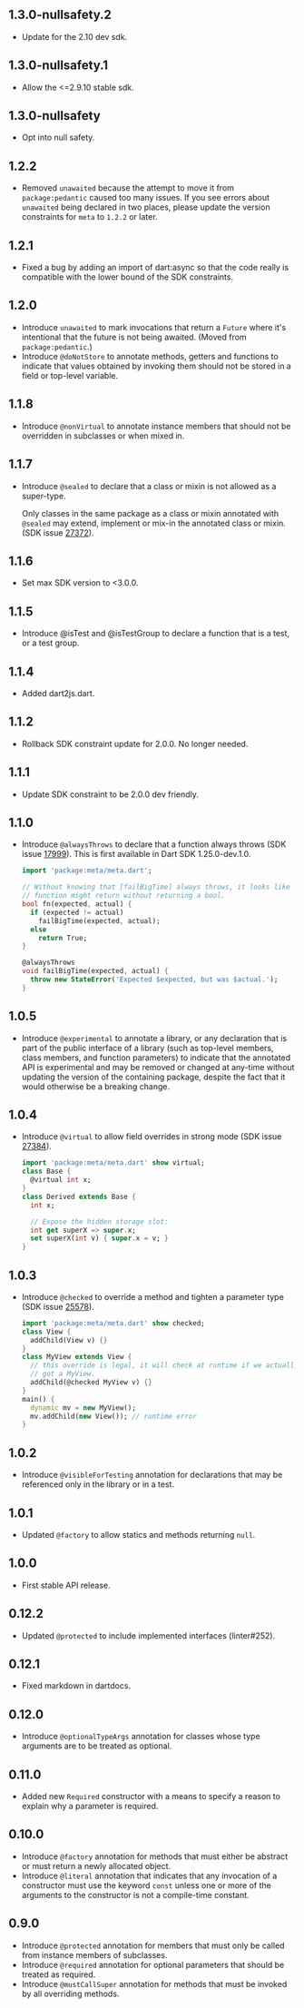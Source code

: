 ## 1.3.0-nullsafety.2

* Update for the 2.10 dev sdk.

## 1.3.0-nullsafety.1

* Allow the <=2.9.10 stable sdk.

## 1.3.0-nullsafety

* Opt into null safety.

## 1.2.2

* Removed `unawaited` because the attempt to move it from `package:pedantic`
  caused too many issues. If you see errors about `unawaited` being declared in
  two places, please update the version constraints for `meta` to `1.2.2` or
  later.

## 1.2.1

* Fixed a bug by adding an import of dart:async so that the code really is
  compatible with the lower bound of the SDK constraints.

## 1.2.0

* Introduce `unawaited` to mark invocations that return a `Future` where it's
  intentional that the future is not being awaited. (Moved from
  `package:pedantic`.)
* Introduce `@doNotStore` to annotate methods, getters and functions to
  indicate that values obtained by invoking them should not be stored in a
  field or top-level variable.

## 1.1.8

* Introduce `@nonVirtual` to annotate instance members that should not be
  overridden in subclasses or when mixed in.

## 1.1.7

* Introduce `@sealed` to declare that a class or mixin is not allowed as a
  super-type.

  Only classes in the same package as a class or mixin annotated with `@sealed`
  may extend, implement or mix-in the annotated class or mixin. (SDK issue
  [27372](https://github.com/dart-lang/sdk/issues/27372)).

## 1.1.6

* Set max SDK version to <3.0.0.

## 1.1.5

* Introduce @isTest and @isTestGroup to declare a function that is a
  test, or a test group.

## 1.1.4

* Added dart2js.dart.

## 1.1.2

* Rollback SDK constraint update for 2.0.0. No longer needed.

## 1.1.1

* Update SDK constraint to be 2.0.0 dev friendly.

## 1.1.0

* Introduce `@alwaysThrows` to declare that a function always throws
    (SDK issue [17999](https://github.com/dart-lang/sdk/issues/17999)). This
    is first available in Dart SDK 1.25.0-dev.1.0.

    ```dart
    import 'package:meta/meta.dart';

    // Without knowing that [failBigTime] always throws, it looks like this
    // function might return without returning a bool.
    bool fn(expected, actual) {
      if (expected != actual)
        failBigTime(expected, actual);
      else
        return True;
    }

    @alwaysThrows
    void failBigTime(expected, actual) {
      throw new StateError('Expected $expected, but was $actual.');
    }
    ```

## 1.0.5

* Introduce `@experimental` to annotate a library, or any declaration that is
  part of the public interface of a library (such as top-level members, class
  members, and function parameters) to indicate that the annotated API is
  experimental and may be removed or changed at any-time without updating the
  version of the containing package, despite the fact that it would otherwise
  be a breaking change.

## 1.0.4

* Introduce `@virtual` to allow field overrides in strong mode
    (SDK issue [27384](https://github.com/dart-lang/sdk/issues/27384)).

    ```dart
    import 'package:meta/meta.dart' show virtual;
    class Base {
      @virtual int x;
    }
    class Derived extends Base {
      int x;

      // Expose the hidden storage slot:
      int get superX => super.x;
      set superX(int v) { super.x = v; }
    }
    ```

## 1.0.3

* Introduce `@checked` to override a method and tighten a parameter
    type (SDK issue [25578](https://github.com/dart-lang/sdk/issues/25578)).

    ```dart
    import 'package:meta/meta.dart' show checked;
    class View {
      addChild(View v) {}
    }
    class MyView extends View {
      // this override is legal, it will check at runtime if we actually
      // got a MyView.
      addChild(@checked MyView v) {}
    }
    main() {
      dynamic mv = new MyView();
      mv.addChild(new View()); // runtime error
    }
    ```

## 1.0.2

* Introduce `@visibleForTesting` annotation for declarations that may be referenced only in the library or in a test.

## 1.0.1

* Updated `@factory` to allow statics and methods returning `null`.

## 1.0.0

* First stable API release.

## 0.12.2

* Updated `@protected` to include implemented interfaces (linter#252).

## 0.12.1

* Fixed markdown in dartdocs.

## 0.12.0

* Introduce `@optionalTypeArgs` annotation for classes whose type arguments are to be treated as optional.

## 0.11.0

* Added new `Required` constructor with a means to specify a reason to explain why a parameter is required.

## 0.10.0

* Introduce `@factory` annotation for methods that must either be abstract or must return a newly allocated object.
* Introduce `@literal` annotation that indicates that any invocation of a
constructor must use the keyword `const` unless one or more of the
arguments to the constructor is not a compile-time constant.

## 0.9.0

* Introduce `@protected` annotation for members that must only be called from
instance members of subclasses.
* Introduce `@required` annotation for optional parameters that should be treated
as required.
* Introduce `@mustCallSuper` annotation for methods that must be invoked by all
overriding methods.
